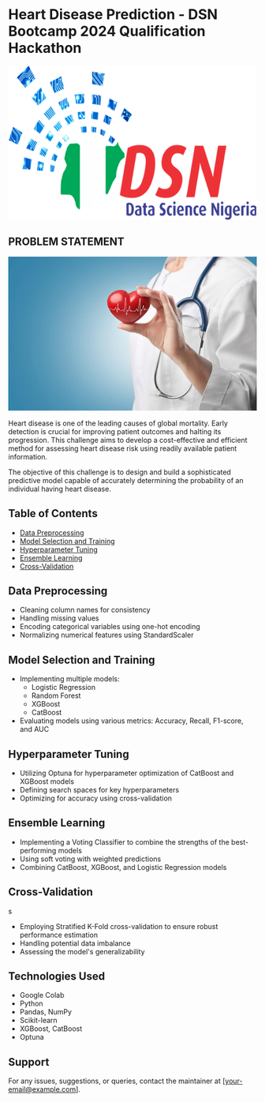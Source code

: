 # Heart Disease Prediction - DSN Bootcamp 2024 Qualification Hackathon
<p align="center">
<img src="images/DSN-Data-Science-Nigeria-Logo.png" alt="Heart Disease" height=312 width=820/>
</p>


## PROBLEM STATEMENT
<p align="center">
<img src="images/heart disease.jpg" alt="Heart Disease" height=312 width=820/>
</p>

Heart disease is one of the leading causes of global mortality. Early detection is crucial for improving patient outcomes and halting its progression. This challenge aims to develop a cost-effective and efficient method for assessing heart disease risk using readily available patient information.

The objective of this challenge is to design and build a sophisticated predictive model capable of accurately determining the probability of an individual having heart disease.

## Table of Contents

- [Data Preprocessing](#data-preprocessing)
- [Model Selection and Training](#model-selection-and-training)
- [Hyperparameter Tuning](#hyperparameter-tuning)
- [Ensemble Learning](#ensemble-learning)
- [Cross-Validation](#cross-validation)

## Data Preprocessing


- Cleaning column names for consistency
- Handling missing values
- Encoding categorical variables using one-hot encoding
- Normalizing numerical features using StandardScaler

## Model Selection and Training


- Implementing multiple models:
  - Logistic Regression
  - Random Forest
  - XGBoost
  - CatBoost
- Evaluating models using various metrics: Accuracy, Recall, F1-score, and AUC

## Hyperparameter Tuning


- Utilizing Optuna for hyperparameter optimization of CatBoost and XGBoost models
- Defining search spaces for key hyperparameters
- Optimizing for accuracy using cross-validation

## Ensemble Learning



- Implementing a Voting Classifier to combine the strengths of the best-performing models
- Using soft voting with weighted predictions
- Combining CatBoost, XGBoost, and Logistic Regression models

## Cross-Validation

s

- Employing Stratified K-Fold cross-validation to ensure robust performance estimation
- Handling potential data imbalance
- Assessing the model's generalizability

## Technologies Used

- Google Colab
- Python
- Pandas, NumPy
- Scikit-learn
- XGBoost, CatBoost
- Optuna

## Support

For any issues, suggestions, or queries, contact the maintainer at [your-email@example.com].
